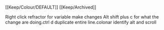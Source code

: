 [[Keep/Colour/DEFAULT]] [[Keep/Archived]] 

Right click refractor for variable make changes 
Alt shift plus c for what the change are doing.ctrl d duplicate entire line.colonar identify alt and scroll 
